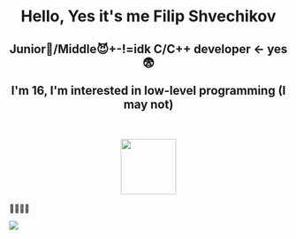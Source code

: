 <div id="header" align="center">
    <h1>Hello, Yes it's me Filip Shvechikov</h1>
    <h2>Junior👿/Middle😈+-!=idk C/C++ developer <- yes😨<br><br>
    I'm 16, I'm interested in low-level programming (I may not) <br><br><br>
    <img src="https://i.giphy.com/media/v1.Y2lkPTc5MGI3NjExNm4zMHN3MjBnZDc5NW8zb3V1dXJuN3dlMmRhdng3bnJwc2Eya3JuaiZlcD12MV9pbnRlcm5hbF9naWZfYnlfaWQmY3Q9Zw/3NnnS6Q8hVPZC/giphy.gif" width=100/>
    </h2>
</div>

<p>💓💓💓💓</p>
<img src="https://cdn.jsdelivr.net/gh/devicons/devicon@latest/icons/llvm/llvm-original.svg" />    
